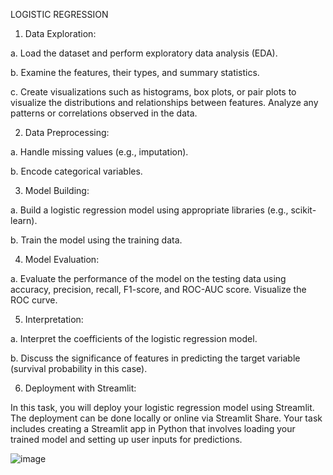 LOGISTIC REGRESSION


1. Data Exploration:

a. Load the dataset and perform exploratory data analysis (EDA).

b. Examine the features, their types, and summary statistics.

c. Create visualizations such as histograms, box plots, or pair plots to visualize the distributions and relationships between features.
Analyze any patterns or correlations observed in the data.


2. Data Preprocessing:

a. Handle missing values (e.g., imputation).

b. Encode categorical variables.


3. Model Building:

a. Build a logistic regression model using appropriate libraries (e.g., scikit-learn).

b. Train the model using the training data.


4. Model Evaluation:

a. Evaluate the performance of the model on the testing data using accuracy, precision, recall, F1-score, and ROC-AUC score.
Visualize the ROC curve.


5. Interpretation:

a. Interpret the coefficients of the logistic regression model.

b. Discuss the significance of features in predicting the target variable (survival probability in this case).


6. Deployment with Streamlit:

In this task, you will deploy your logistic regression model using Streamlit. The deployment can be done locally or online via Streamlit Share. Your task includes creating a Streamlit app in Python that involves loading your trained model and setting up user inputs for predictions. 

![image](https://github.com/user-attachments/assets/1fbe7949-ef42-4868-96ea-0ff360e67282)
